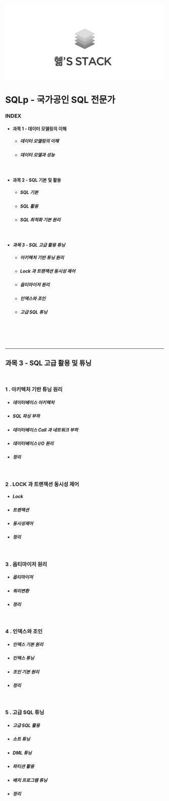 ![logo](../../image/logo.png)



# SQLp - 국가공인 SQL 전문가

   

###  **INDEX**

- #### 과목 1 - 데이터 모델링의 이해

  - ##### 데이터 모델링의 이해

  - ##### 데이터 모델과 성능

  ​


- #### 과목 2 - SQL 기본 및 활용

  - ##### SQL 기본

  - ##### SQL 활용

  - ##### SQL 최적화 기본 원리

  ​


- #### *과목 3 - SQL 고급 활용 튜닝*

  - ##### 아키텍처 기반 튜닝 원리

  - ##### Lock 과 트랜잭션 동시성 제어

  - ##### 옵티마이저 원리

  - ##### 인덱스와 조인

  - ##### 고급 SQL 튜닝


</br></br></br></br>

----




## **과목 3 - SQL 고급 활용 및 튜닝**

</br>


### **1 . 아키텍처 기반 튜닝 원리**

- ##### 데이터베이스 아키텍처

- ##### SQL 파싱 부하

- ##### 데이터베이스 Call 과 네트워크 부하

- ##### 데이터베이스 I/O 원리

- ##### 정리


</br>



### **2 . LOCK 과 트랜잭션 동시성 제어**

- ##### Lock

- ##### 트랜잭션

- ##### 동시성제어

- ##### 정리


</br>




### **3 . 옵티마이저 원리** 


- ##### 옵티마이저


- ##### 쿼리변환

- ##### 정리



</br>




### **4 . 인덱스와 조인** 


- ##### 인덱스 기본 원리


- ##### 인덱스 튜닝

- ##### 조인 기본 원리

- ##### 정리



</br>




### **5 . 고급 SQL 튜닝** 


- ##### 고급 SQL 활용


- ##### 소트 튜닝

- ##### DML 튜닝

- ##### 파티션 활용

- ##### 배치 프로그램 튜닝

- ##### 정리
